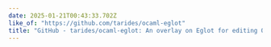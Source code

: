 ```yaml
---
date: 2025-01-21T00:43:33.702Z
like_of: "https://github.com/tarides/ocaml-eglot"
title: "GitHub - tarides/ocaml-eglot: An overlay on Eglot for editing OCaml code using LSP"
---
```

